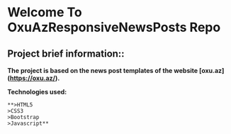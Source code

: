 # Welcome To OxuAzResponsiveNewsPosts Repo

## Project brief information::

**The project is based on the news post templates of the website [oxu.az] (https://oxu.az/).**

**Technologies used:**

```
**>HTML5
>CSS3
>Bootstrap
>Javascript**

```
